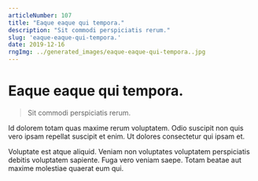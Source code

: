 ```yaml
---
articleNumber: 107
title: "Eaque eaque qui tempora."
description: "Sit commodi perspiciatis rerum."
slug: 'eaque-eaque-qui-tempora.'
date: 2019-12-16
rngImg: ../generated_images/eaque-eaque-qui-tempora..jpg
---
```


# Eaque eaque qui tempora.

> Sit commodi perspiciatis rerum.

Id dolorem totam quas maxime rerum voluptatem. Odio suscipit non quis vero ipsam repellat suscipit et enim. Ut dolores consectetur qui ipsam et.
 Voluptate est atque aliquid. Veniam non voluptates voluptatem perspiciatis debitis voluptatem sapiente. Fuga vero veniam saepe. Totam beatae aut maxime molestiae quaerat eum qui.
